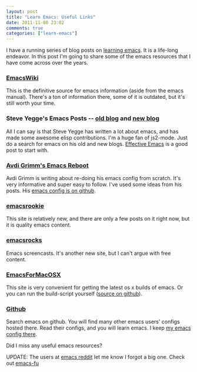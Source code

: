 ```yaml
---
layout: post
title: "Learn Emacs: Useful Links"
date: 2011-11-08 23:02
comments: true
categories: ["learn-emacs"]
---
```


I have a running series of blog posts on
[learning emacs](/blog/categories/learn-emacs/).  It is a life-long
endeavor.  In this post I'm going to share some of the emacs resources
that I have come across over the years.

<!--more-->

### [EmacsWiki](http://www.emacswiki.org/)
This is the definitive source for emacs information (aside from the emacs manual).  There's a ton of information there, some of it is outdated, but it's still worth your time.

### Steve Yegge's Emacs Posts -- [old blog](https://sites.google.com/site/steveyegge2/blog-rants) and [new blog](http://steve-yegge.blogspot.com/search?q=emacs)
All I can say is that Steve Yegge has written a lot about emacs, and has made some awesome elisp contributions.  I'm a huge fan of js2-mode.  Just do a search for emacs on his old and new blogs. [Effective Emacs](https://sites.google.com/site/steveyegge2/effective-emacs)
is a good post to start with.

### [Avdi Grimm's Emacs Reboot](http://avdi.org/devblog/category/emacs-reboot/)
Avdi Grimm is writing about re-doing his emacs config from scratch.
It's very informative and super easy to follow.  I've used some ideas
from his posts.  His [emacs config is on github](https://github.com/avdi/.emacs24.d).

### [emacsrookie](http://emacsrookie.com/)
This site is relatively new, and there are only a few posts on it
right now, but it is quality emacs content.

### [emacsrocks](http://emacsrocks.com/)
Emacs screencasts.  It's another new site, but I can't argue with free content.

### [EmacsForMacOSX](http://emacsformacosx.com/)
This site is very convenient for getting the latest os x builds of
emacs.  Or you can run the build-script yourself
([source on github](https://github.com/caldwell/build-emacs)).

### [Github](https://github.com/search?&q=emacs&type=Everything&repo=&langOverride=&start_value=1)
Search emacs on github.  You will find many other emacs users' configs
hosted there.  Read their configs, and you will learn emacs.  I keep
[my emacs config there](https://github.com/rawsyntax/emacs.d).

Did I miss any useful emacs resources?

UPDATE:  The users at [emacs reddit](http://reddit.com/r/emacs/) let
me know I forgot a big one.  Check out [emacs-fu](http://emacs-fu.blogspot.com)
